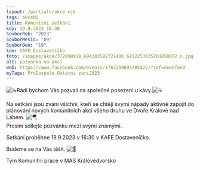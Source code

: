 ```yaml
---
layout: /partials/akce.njk
tags: akceMD
title: Komunitní setkání
kdy: 19.9.2023 16:30
SouborRok: "2023"
SouborMesic: "09"
SouborDen: "19"
kde: KAFE Dostaveníčko
foto: /images/akce/372898918_694383592727400_6412253035264850072_n.jpg
alt: pozvánka na akci
web: https://www.facebook.com/events/1767259693705522/?ref=newsfeed
myTags: ProDospele Ostatni zari2023
---
```

<!--StartFragment-->

![☕](https://static.xx.fbcdn.net/images/emoji.php/v9/t91/1/16/2615.png)Rádi bychom Vás pozvali na společné posezení u kávy.![☕](https://static.xx.fbcdn.net/images/emoji.php/v9/t91/1/16/2615.png)

Na setkání jsou zváni všichni, kteří se chtějí svými nápady aktivně zapojit do plánování nových komunitních akcí všeho druhu ve Dvoře Králové nad Labem. ![🪂](https://static.xx.fbcdn.net/images/emoji.php/v9/tb3/1/16/1fa82.png)\
Prosím sdílejte pozvánku mezi svými známými.

Setkání proběhne 19.9.2023 v 16:30 v KAFE Dostaveníčko.

Budeme se na Vás těšit. ![🥳](https://static.xx.fbcdn.net/images/emoji.php/v9/t6d/1/16/1f973.png)

Tým Komunitní práce v MAS Královédvorsko

<!--EndFragment-->